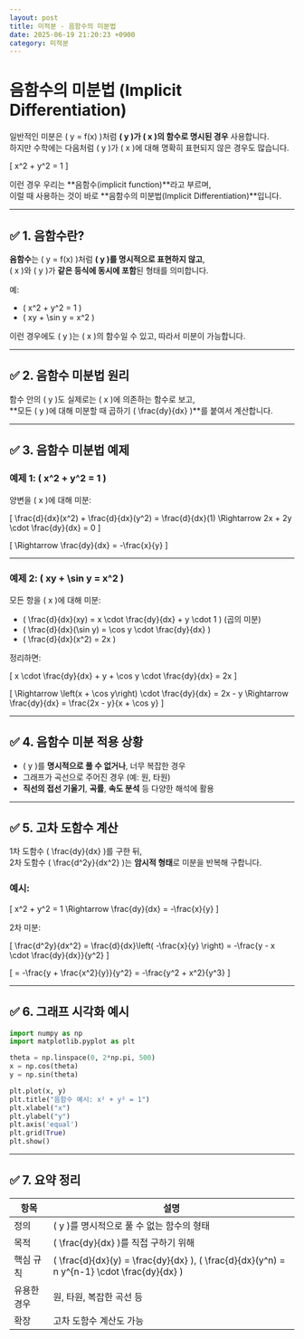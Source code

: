 ```yaml
---
layout: post
title: 미적분 - 음함수의 미분법
date: 2025-06-19 21:20:23 +0900
category: 미적분
---
```

# 음함수의 미분법 (Implicit Differentiation)

일반적인 미분은 \( y = f(x) \)처럼 **\( y \)가 \( x \)의 함수로 명시된 경우** 사용합니다.  
하지만 수학에는 다음처럼 \( y \)가 \( x \)에 대해 명확히 표현되지 않은 경우도 많습니다.

\[
x^2 + y^2 = 1
\]

이런 경우 우리는 **음함수(implicit function)**라고 부르며,  
이럴 때 사용하는 것이 바로 **음함수의 미분법(Implicit Differentiation)**입니다.

---

## ✅ 1. 음함수란?

**음함수**는 \( y = f(x) \)처럼 **\( y \)를 명시적으로 표현하지 않고**,  
\( x \)와 \( y \)가 **같은 등식에 동시에 포함**된 형태를 의미합니다.

예:

- \( x^2 + y^2 = 1 \)
- \( xy + \sin y = x^2 \)

이런 경우에도 \( y \)는 \( x \)의 함수일 수 있고, 따라서 미분이 가능합니다.

---

## ✅ 2. 음함수 미분법 원리

함수 안의 \( y \)도 실제로는 \( x \)에 의존하는 함수로 보고,  
**모든 \( y \)에 대해 미분할 때 곱하기 \( \frac{dy}{dx} \)**를 붙여서 계산합니다.

---

## ✅ 3. 음함수 미분법 예제

### 예제 1: \( x^2 + y^2 = 1 \)

양변을 \( x \)에 대해 미분:

\[
\frac{d}{dx}(x^2) + \frac{d}{dx}(y^2) = \frac{d}{dx}(1)
\Rightarrow 2x + 2y \cdot \frac{dy}{dx} = 0
\]

\[
\Rightarrow \frac{dy}{dx} = -\frac{x}{y}
\]

---

### 예제 2: \( xy + \sin y = x^2 \)

모든 항을 \( x \)에 대해 미분:

- \( \frac{d}{dx}(xy) = x \cdot \frac{dy}{dx} + y \cdot 1 \) (곱의 미분)
- \( \frac{d}{dx}(\sin y) = \cos y \cdot \frac{dy}{dx} \)
- \( \frac{d}{dx}(x^2) = 2x \)

정리하면:

\[
x \cdot \frac{dy}{dx} + y + \cos y \cdot \frac{dy}{dx} = 2x
\]

\[
\Rightarrow \left(x + \cos y\right) \cdot \frac{dy}{dx} = 2x - y
\Rightarrow \frac{dy}{dx} = \frac{2x - y}{x + \cos y}
\]

---

## ✅ 4. 음함수 미분 적용 상황

- \( y \)를 **명시적으로 풀 수 없거나**, 너무 복잡한 경우
- 그래프가 곡선으로 주어진 경우 (예: 원, 타원)
- **직선의 접선 기울기**, **곡률**, **속도 분석** 등 다양한 해석에 활용

---

## ✅ 5. 고차 도함수 계산

1차 도함수 \( \frac{dy}{dx} \)를 구한 뒤,  
2차 도함수 \( \frac{d^2y}{dx^2} \)는 **암시적 형태**로 미분을 반복해 구합니다.

### 예시:

\[
x^2 + y^2 = 1 \Rightarrow \frac{dy}{dx} = -\frac{x}{y}
\]

2차 미분:

\[
\frac{d^2y}{dx^2} = \frac{d}{dx}\left( -\frac{x}{y} \right)
= -\frac{y - x \cdot \frac{dy}{dx}}{y^2}
\]

\[
= -\frac{y + \frac{x^2}{y}}{y^2}
= -\frac{y^2 + x^2}{y^3}
\]

---

## ✅ 6. 그래프 시각화 예시

```python
import numpy as np
import matplotlib.pyplot as plt

theta = np.linspace(0, 2*np.pi, 500)
x = np.cos(theta)
y = np.sin(theta)

plt.plot(x, y)
plt.title("음함수 예시: x² + y² = 1")
plt.xlabel("x")
plt.ylabel("y")
plt.axis('equal')
plt.grid(True)
plt.show()
```

---

## ✅ 7. 요약 정리

| 항목 | 설명 |
|------|------|
| 정의 | \( y \)를 명시적으로 풀 수 없는 함수의 형태 |
| 목적 | \( \frac{dy}{dx} \)를 직접 구하기 위해 |
| 핵심 규칙 | \( \frac{d}{dx}(y) = \frac{dy}{dx} \), \( \frac{d}{dx}(y^n) = n y^{n-1} \cdot \frac{dy}{dx} \) |
| 유용한 경우 | 원, 타원, 복잡한 곡선 등 |
| 확장 | 고차 도함수 계산도 가능 |